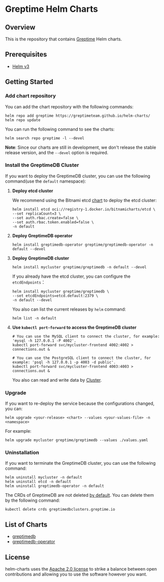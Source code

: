 # Greptime Helm Charts

## Overview

This is the repository that contains [Greptime](https://greptime.com/) Helm charts.

## Prerequisites

- [Helm v3](https://helm.sh/docs/intro/install/)

## Getting Started

### Add chart repository

You can add the chart repository with the following commands:

```console
helm repo add greptime https://greptimeteam.github.io/helm-charts/
helm repo update
```

You can run the following command to see the charts:

```console
helm search repo greptime -l --devel
```

**Note**: Since our charts are still in development, we don't release the stable release version, and the `--devel` option is required.

### Install the GreptimeDB Cluster

If you want to deploy the GreptimeDB cluster, you can use the following command(use the `default` namespace):

1. **Deploy etcd cluster**

   We recommend using the Bitnami etcd [chart](https://github.com/bitnami/charts/blob/main/bitnami/etcd/README.md) to deploy the etcd cluster:

   ```
   helm install etcd oci://registry-1.docker.io/bitnamicharts/etcd \
   --set replicaCount=3 \
   --set auth.rbac.create=false \
   --set auth.rbac.token.enabled=false \
   -n default
   ```

2. **Deploy GreptimeDB operator**

   ```console
   helm install greptimedb-operator greptime/greptimedb-operator -n default --devel
   ```


3. **Deploy GreptimeDB cluster**

   ```console
   helm install mycluster greptime/greptimedb -n default --devel
   ```

   If you already have the etcd cluster, you can configure the `etcdEndpoints`：

   ```console
   helm install mycluster greptime/greptimedb \
   --set etcdEndpoints=etcd.default:2379 \
   -n default --devel
   ```

   You also can list the current releases by `helm` command:

   ```console
   helm list -n default
   ```

4. **Use `kubectl port-forward` to access the GreptimeDB cluster**

   ```console
   # You can use the MySQL client to connect the cluster, for example: 'mysql -h 127.0.0.1 -P 4002'.
   kubectl port-forward svc/mycluster-frontend 4002:4002 > connections.out &
   
   # You can use the PostgreSQL client to connect the cluster, for example: 'psql -h 127.0.0.1 -p 4003 -d public'.
   kubectl port-forward svc/mycluster-frontend 4003:4003 > connections.out &
   ```

   You also can read and write data by [Cluster](https://docs.greptime.com/user-guide/cluster).

### Upgrade

If you want to re-deploy the service because the configurations changed, you can:

```
helm upgrade <your-release> <chart> --values <your-values-file> -n <namespace>
```

For example:

```
helm upgrade mycluster greptime/greptimedb --values ./values.yaml
```

### Uninstallation

If you want to terminate the GreptimeDB cluster, you can use the following command:

```console
helm uninstall mycluster -n default
helm uninstall etcd -n default
helm uninstall greptimedb-operator -n default
```

The CRDs of GreptimeDB are not deleted [by default](https://helm.sh/docs/topics/charts/#limitations-on-crds). You can delete them by the following command:

```console
kubectl delete crds greptimedbclusters.greptime.io
```

## List of Charts

- [greptimedb](./charts/greptimedb/README.md)
- [greptimedb-operator](./charts/greptimedb-operator/README.md)

## License

helm-charts uses the [Apache 2.0 license](./LICENSE) to strike a balance between open contributions and allowing you to use the software however you want.
